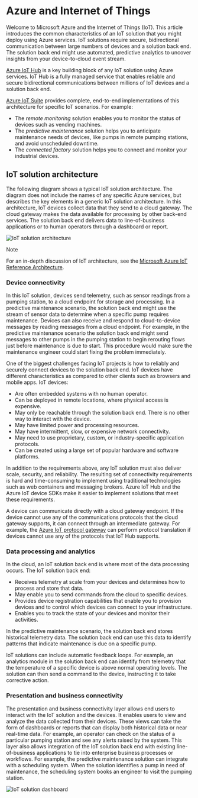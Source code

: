 
# Azure and Internet of Things

Welcome to Microsoft Azure and the Internet of Things (IoT). This article introduces the common characteristics of an IoT solution that you might deploy using Azure services. IoT solutions require secure, bidirectional communication between large numbers of devices and a solution back end. The solution back end might use automated, predictive analytics to uncover insights from your device-to-cloud event stream.

[Azure IoT Hub][lnk-iot-hub] is a key building block of any IoT solution using Azure services. IoT Hub is a fully managed service that enables reliable and secure bidirectional communications between millions of IoT devices and a solution back end. 

[Azure IoT Suite][lnk-iot-suite] provides complete, end-to-end implementations of this architecture for specific IoT scenarios. For example:

* The *remote monitoring* solution enables you to monitor the status of devices such as vending machines.
* The *predictive maintenance* solution helps you to anticipate maintenance needs of devices, like pumps in remote pumping stations, and avoid unscheduled downtime.
* The *connected factory* solution helps you to connect and monitor your industrial devices.

## IoT solution architecture

The following diagram shows a typical IoT solution architecture. The diagram does not include the names of any specific Azure services, but describes the key elements in a generic IoT solution architecture. In this architecture, IoT devices collect data that they send to a cloud gateway. The cloud gateway makes the data available for processing by other back-end services. The solution back end delivers data to line-of-business applications or to human operators through a dashboard or report.

![IoT solution architecture][img-solution-architecture]

> [!NOTE]
> For an in-depth discussion of IoT architecture, see the [Microsoft Azure IoT Reference Architecture][lnk-refarch].

### Device connectivity

In this IoT solution, devices send telemetry, such as sensor readings from a pumping station, to a cloud endpoint for storage and processing. In a predictive maintenance scenario, the solution back end might use the stream of sensor data to determine when a specific pump requires maintenance. Devices can also receive and respond to cloud-to-device messages by reading messages from a cloud endpoint. For example, in the predictive maintenance scenario the solution back end might send messages to other pumps in the pumping station to begin rerouting flows just before maintenance is due to start. This procedure would make sure the maintenance engineer could start fixing the problem immediately.

One of the biggest challenges facing IoT projects is how to reliably and securely connect devices to the solution back end. IoT devices have different characteristics as compared to other clients such as browsers and mobile apps. IoT devices:

* Are often embedded systems with no human operator.
* Can be deployed in remote locations, where physical access is expensive.
* May only be reachable through the solution back end. There is no other way to interact with the device.
* May have limited power and processing resources.
* May have intermittent, slow, or expensive network connectivity.
* May need to use proprietary, custom, or industry-specific application protocols.
* Can be created using a large set of popular hardware and software platforms.

In addition to the requirements above, any IoT solution must also deliver scale, security, and reliability. The resulting set of connectivity requirements is hard and time-consuming to implement using traditional technologies such as web containers and messaging brokers. Azure IoT Hub and the Azure IoT device SDKs make it easier to implement solutions that meet these requirements.

A device can communicate directly with a cloud gateway endpoint. If the device cannot use any of the communications protocols that the cloud gateway supports, it can connect through an intermediate gateway. For example, the [Azure IoT protocol gateway][lnk-protocol-gateway] can perform protocol translation if devices cannot use any of the protocols that IoT Hub supports.

### Data processing and analytics

In the cloud, an IoT solution back end is where most of the data processing occurs. The IoT solution back end:

* Receives telemetry at scale from your devices and determines how to process and store that data. 
* May enable you to send commands from the cloud to specific devices.
* Provides device registration capabilities that enable you to provision devices and to control which devices can connect to your infrastructure.
* Enables you to track the state of your devices and monitor their activities.

In the predictive maintenance scenario, the solution back end stores historical telemetry data. The solution back end can use this data to identify patterns that indicate maintenance is due on a specific pump.

IoT solutions can include automatic feedback loops. For example, an analytics module in the solution back end can identify from telemetry that the temperature of a specific device is above normal operating levels. The solution can then send a command to the device, instructing it to take corrective action.

### Presentation and business connectivity

The presentation and business connectivity layer allows end users to interact with the IoT solution and the devices. It enables users to view and analyze the data collected from their devices. These views can take the form of dashboards or reports that can display both historical data or near real-time data. For example, an operator can check on the status of a particular pumping station and see any alerts raised by the system. This layer also allows integration of the IoT solution back end with existing line-of-business applications to tie into enterprise business processes or workflows. For example, the predictive maintenance solution can integrate with a scheduling system. When the solution identifies a pump in need of maintenance, the scheduling system books an engineer to visit the pumping station.

![IoT solution dashboard][img-dashboard]

[img-solution-architecture]: ./media/iot-azure-and-iot/iot-reference-architecture.png
[img-dashboard]: ./media/iot-azure-and-iot/iot-suite.png

[lnk-iot-hub]: ../articles/iot-hub/iot-hub-what-is-iot-hub.md
[lnk-iot-suite]: ../articles/iot-suite/iot-suite-overview.md
[lnk-machinelearning]: http://azure.microsoft.com/documentation/services/machine-learning/
[Azure IoT Suite]: http://azure.microsoft.com/solutions/iot
[lnk-protocol-gateway]:  ../articles/iot-hub/iot-hub-protocol-gateway.md
[lnk-refarch]: http://download.microsoft.com/download/A/4/D/A4DAD253-BC21-41D3-B9D9-87D2AE6F0719/Microsoft_Azure_IoT_Reference_Architecture.pdf
